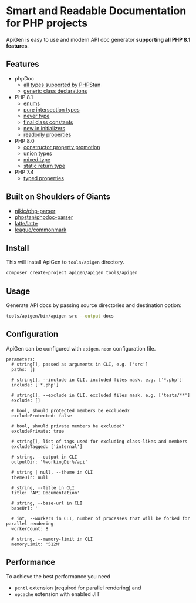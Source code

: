# Smart and Readable Documentation for PHP projects

ApiGen is easy to use and modern API doc generator **supporting all PHP 8.1 features**.


## Features

- phpDoc
  - [all types supported by PHPStan](https://phpstan.org/writing-php-code/phpdoc-types)
  - [generic class declarations](https://phpstan.org/blog/generics-in-php-using-phpdocs)
- PHP 8.1
  - [enums](https://wiki.php.net/rfc/enumerations)
  - [pure intersection types](https://wiki.php.net/rfc/pure-intersection-types)
  - [never type](https://wiki.php.net/rfc/noreturn_type)
  - [final class constants](https://wiki.php.net/rfc/final_class_const)
  - [new in initializers](https://wiki.php.net/rfc/new_in_initializers)
  - [readonly properties](https://wiki.php.net/rfc/readonly_properties_v2)
- PHP 8.0
  - [constructor property promotion](https://wiki.php.net/rfc/constructor_promotion)
  - [union types](https://wiki.php.net/rfc/union_types_v2)
  - [mixed type](https://wiki.php.net/rfc/mixed_type_v2)
  - [static return type](https://wiki.php.net/rfc/static_return_type)
- PHP 7.4
  - [typed properties](https://wiki.php.net/rfc/typed_properties_v2)


## Built on Shoulders of Giants

- [nikic/php-parser](https://github.com/nikic/PHP-Parser)
- [phpstan/phpdoc-parser](https://github.com/phpstan/phpdoc-parser)
- [latte/latte](https://github.com/nette/latte)
- [league/commonmark](https://github.com/thephpleague/commonmark)


## Install

This will install ApiGen to `tools/apigen` directory.

```bash
composer create-project apigen/apigen tools/apigen
```


## Usage

Generate API docs by passing source directories and destination option:

```bash
tools/apigen/bin/apigen src --output docs
```


## Configuration

ApiGen can be configured with `apigen.neon` configuration file.

```neon
parameters:
  # string[], passed as arguments in CLI, e.g. ['src']
  paths: []

  # string[], --include in CLI, included files mask, e.g. ['*.php']
  include: ['*.php']

  # string[], --exclude in CLI, excluded files mask, e.g. ['tests/**']
  exclude: []

  # bool, should protected members be excluded?
  excludeProtected: false

  # bool, should private members be excluded?
  excludePrivate: true

  # string[], list of tags used for excluding class-likes and members
  excludeTagged: ['internal']

  # string, --output in CLI
  outputDir: '%workingDir%/api'

  # string | null, --theme in CLI
  themeDir: null

  # string, --title in CLI
  title: 'API Documentation'

  # string, --base-url in CLI
  baseUrl: ''

  # int, --workers in CLI, number of processes that will be forked for parallel rendering
  workerCount: 8

  # string, --memory-limit in CLI
  memoryLimit: '512M'
```


## Performance

To achieve the best performance you need

* `pcntl` extension (required for parallel rendering) and
* `opcache` extension with enabled JIT
